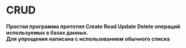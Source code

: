 # CRUD
__Простая программа прототип Create Read Update Delete операций используемых в базах данных.  
Для упрощения написана с использованием обычного списка__
